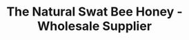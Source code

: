 ---
title: "The Natural Swat Bee Honey - Wholesale Supplier"
url: /karachi/the-natural-swat-bee-honey-wholesale-supplier/
shop: apiary
---